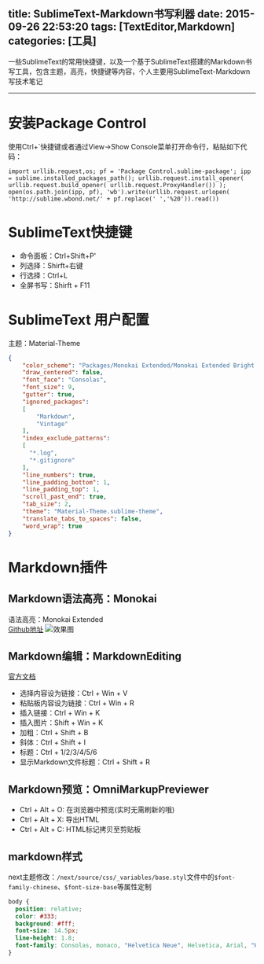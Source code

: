 title: SublimeText-Markdown书写利器
date: 2015-09-26 22:53:20
tags: [TextEditor,Markdown]
categories: [工具]
---
一些SublimeText的常用快捷键，以及一个基于SublimeText搭建的Markdown书写工具，包含主题，高亮，快捷键等内容，个人主要用SublimeText-Markdown写技术笔记
- - -
<!-- more -->

# 安装Package Control

使用Ctrl+`快捷键或者通过View->Show Console菜单打开命令行，粘贴如下代码：

`import urllib.request,os; pf = 'Package Control.sublime-package'; ipp = sublime.installed_packages_path(); urllib.request.install_opener( urllib.request.build_opener( urllib.request.ProxyHandler()) ); open(os.path.join(ipp, pf), 'wb').write(urllib.request.urlopen( 'http://sublime.wbond.net/' + pf.replace(' ','%20')).read())`

# SublimeText快捷键

- 命令面板：Ctrl+Shift+P'
- 列选择：Shirft+右键
- 行选择：Ctrl+L
- 全屏书写：Shirft + F11

# SublimeText 用户配置

主题：Material-Theme

```json
{
    "color_scheme": "Packages/Monokai Extended/Monokai Extended Bright.tmTheme",
    "draw_centered": false,
    "font_face": "Consolas",
    "font_size": 9,
    "gutter": true,
    "ignored_packages":
    [
        "Markdown",
        "Vintage"
    ],
    "index_exclude_patterns":
    [
      "*.log",
      "*.gitignore"
    ],
    "line_numbers": true,
    "line_padding_bottom": 1,
    "line_padding_top": 1,
    "scroll_past_end": true,
    "tab_size": 2,
    "theme": "Material-Theme.sublime-theme",  
    "translate_tabs_to_spaces": false,
    "word_wrap": true
}
```

# Markdown插件

## Markdown语法高亮：Monokai

语法高亮：Monokai Extended<br>[Github地址](https://github.com/jonschlinkert/sublime-monokai-extended) ![效果图](sublimetext.png)

## Markdown编辑：MarkdownEditing

[官方文档](https://github.com/SublimeText-Markdown/MarkdownEditing#key-bindings)

- 选择内容设为链接：Ctrl + Win + V  
- 粘贴板内容设为链接：Ctrl + Win + R
- 插入链接：Ctrl + Win + K
- 插入图片：Shift + Win + K
- 加粗：Ctrl + Shift + B
- 斜体：Ctrl + Shift + I
- 标题：Ctrl + 1/2/3/4/5/6
- 显示Markdown文件标题：Ctrl + Shift + R

## Markdown预览：OmniMarkupPreviewer

- Ctrl + Alt + O: 在浏览器中预览(实时无需刷新的哦)
- Ctrl + Alt + X: 导出HTML
- Ctrl + Alt + C: HTML标记拷贝至剪贴板

## markdown样式

next主题修改：`/next/source/css/_variables/base.styl`文件中的`$font-family-chinese`、`$font-size-base`等属性定制

```css
body {
  position: relative;
  color: #333;
  background: #fff;
  font-size: 14.5px;
  line-height: 1.8;
  font-family: Consolas, monaco, "Helvetica Neue", Helvetica, Arial, "Hiragino Sans GB", "Microsoft YaHei", STHeiti, "WenQuanYi Micro Hei", sans-serif;
}
```
